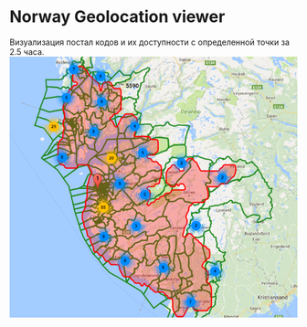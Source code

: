 # Norway Geolocation viewer
Визуализация постал кодов и их доступности с определенной точки за 2.5 часа.<br>
![alt tag](https://github.com/PandaTime/Geolocation-Norway/blob/master/example.png)
